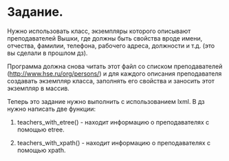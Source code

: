 # Задание.

Нужно использовать класс, экземпляры которого описывают преподавателей Вышки, 
где должны быть свойства вроде имени, отчества, фамилии, телефона, рабочего адреса, должности и т.д. (это вы сделали в прошлом дз). 

Программа должна снова читать этот файл со списком преподавателей (http://www.hse.ru/org/persons/) и 
для каждого описания преподавателя создавать экземпляр класса, заполнять его свойства и заносить этот экземпляр в массив. 

Теперь это задание нужно выполнить с использованием lxml.
В дз нужно написать две функции:

1) teachers_with_etree() - находит информацию о преподавателях с помощью etree.

2) teachers_with_xpath() - находит информацию о преподавателях с помощью xpath.
